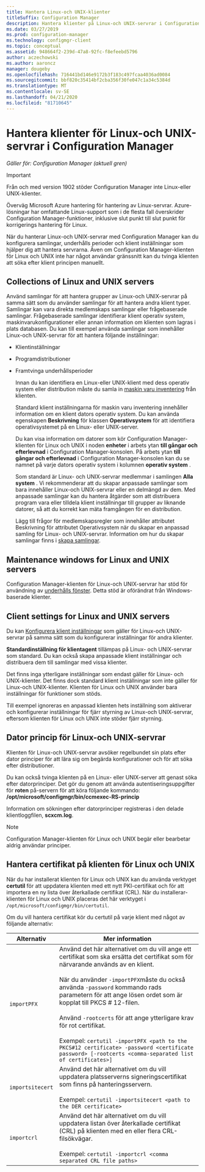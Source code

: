 ```yaml
---
title: Hantera Linux-och UNIX-klienter
titleSuffix: Configuration Manager
description: Hantera klienter på Linux-och UNIX-servrar i Configuration Manager.
ms.date: 03/27/2019
ms.prod: configuration-manager
ms.technology: configmgr-client
ms.topic: conceptual
ms.assetid: 948664f2-239d-47a8-92fc-f8efeebd5796
author: aczechowski
ms.author: aaroncz
manager: dougeby
ms.openlocfilehash: 716441bd146e9172b3f183c497fcaa4036ad0084
ms.sourcegitcommit: bbf820c35414bf2cba356f30fe047c1a34c5384d
ms.translationtype: MT
ms.contentlocale: sv-SE
ms.lasthandoff: 04/21/2020
ms.locfileid: "81710645"
---
```

# <a name="how-to-manage-clients-for-linux-and-unix-servers-in-configuration-manager"></a>Hantera klienter för Linux-och UNIX-servrar i Configuration Manager

*Gäller för: Configuration Manager (aktuell gren)*

> [!Important]  
> Från och med version 1902 stöder Configuration Manager inte Linux-eller UNIX-klienter. 
> 
> Överväg Microsoft Azure hantering för hantering av Linux-servrar. Azure-lösningar har omfattande Linux-support som i de flesta fall överskrider Configuration Manager-funktioner, inklusive slut punkt till slut punkt för korrigerings hantering för Linux.

När du hanterar Linux-och UNIX-servrar med Configuration Manager kan du konfigurera samlingar, underhålls perioder och klient inställningar som hjälper dig att hantera servrarna. Även om Configuration Manager-klienten för Linux och UNIX inte har något användar gränssnitt kan du tvinga klienten att söka efter klient principen manuellt.

##  <a name="collections-of-linux-and-unix-servers"></a><a name="BKMK_CollectionsforLnU"></a> Collections of Linux and UNIX servers  
 Använd samlingar för att hantera grupper av Linux-och UNIX-servrar på samma sätt som du använder samlingar för att hantera andra klient typer. Samlingar kan vara direkta medlemskaps samlingar eller frågebaserade samlingar. Frågebaserade samlingar identifierar klient operativ system, maskinvarukonfigurationer eller annan information om klienten som lagras i plats databasen. Du kan till exempel använda samlingar som innehåller Linux-och UNIX-servrar för att hantera följande inställningar:  

- Klientinställningar  

- Programdistributioner  

- Framtvinga underhållsperioder  

  Innan du kan identifiera en Linux-eller UNIX-klient med dess operativ system eller distribution måste du samla in [maskin varu inventering](../../../core/clients/manage/inventory/hardware-inventory-for-linux-and-unix.md) från klienten.  

  Standard klient inställningarna för maskin varu inventering innehåller information om en klient dators operativ system. Du kan använda egenskapen **Beskrivning** för klassen **Operativsystem** för att identifiera operativsystemet på en Linux- eller UNIX-server.  

  Du kan visa information om datorer som kör Configuration Manager-klienten för Linux och UNIX i noden **enheter** i arbets ytan **till gångar och efterlevnad** i Configuration Manager-konsolen. På arbets ytan **till gångar och efterlevnad** i Configuration Manager-konsolen kan du se namnet på varje dators operativ system i kolumnen **operativ system** .  

  Som standard är Linux- och UNIX-servrar medlemmar i samlingen **Alla system** . Vi rekommenderar att du skapar anpassade samlingar som bara innehåller Linux-och UNIX-servrar eller en delmängd av dem. Med anpassade samlingar kan du hantera åtgärder som att distribuera program vara eller tilldela klient inställningar till grupper av liknande datorer, så att du korrekt kan mäta framgången för en distribution.   

  Lägg till frågor för medlemskapsregler som innehåller attributet Beskrivning för attributet Operativsystem när du skapar en anpassad samling för Linux- och UNIX-servrar. Information om hur du skapar samlingar finns i [skapa samlingar](../../../core/clients/manage/collections/create-collections.md).  

##  <a name="maintenance-windows-for-linux-and-unix-servers"></a><a name="BKMK_MaintenanceWindowsforLnU"></a> Maintenance windows for Linux and UNIX servers  
 Configuration Manager-klienten för Linux-och UNIX-servrar har stöd för användning av [underhålls fönster](../../../core/clients/manage/collections/use-maintenance-windows.md). Detta stöd är oförändrat från Windows-baserade klienter.  

##  <a name="client-settings-for-linux-and-unix-servers"></a><a name="BKMK_ClientSettingsforLnU"></a> Client settings for Linux and UNIX servers  
 Du kan [Konfigurera klient inställningar](../../../core/clients/deploy/configure-client-settings.md) som gäller för Linux-och UNIX-servrar på samma sätt som du konfigurerar inställningar för andra klienter.  

 **Standardinställning för klientagent** tillämpas på Linux- och UNIX-servrar som standard. Du kan också skapa anpassade klient inställningar och distribuera dem till samlingar med vissa klienter.  

 Det finns inga ytterligare inställningar som endast gäller för Linux- och UNIX-klienter. Det finns dock standard klient inställningar som inte gäller för Linux-och UNIX-klienter. Klienten för Linux och UNIX använder bara inställningar för funktioner som stöds.  

 Till exempel ignoreras en anpassad klienten hets inställning som aktiverar och konfigurerar inställningar för fjärr styrning av Linux-och UNIX-servrar, eftersom klienten för Linux och UNIX inte stöder fjärr styrning.  

##  <a name="computer-policy-for-linux-and-unix-servers"></a><a name="BKMK_PolicyforLnU"></a>Dator princip för Linux-och UNIX-servrar  
 Klienten för Linux-och UNIX-servrar avsöker regelbundet sin plats efter dator principer för att lära sig om begärda konfigurationer och för att söka efter distributioner.  

 Du kan också tvinga klienten på en Linux- eller UNIX-server att genast söka efter datorprinciper. Det gör du genom att använda autentiseringsuppgifter för **roten** på-servern för att köra följande kommando: **/opt/microsoft/configmgr/bin/ccmexec-RS-princip**  

 Information om sökningen efter datorprinciper registreras i den delade klientloggfilen, **scxcm.log**.  

> [!NOTE]  
>  Configuration Manager-klienten för Linux och UNIX begär eller bearbetar aldrig användar principer.  

##  <a name="how-to-manage-certificates-on-the-client-for-linux-and-unix"></a><a name="BKMK_ManageLinuxCerts"></a>Hantera certifikat på klienten för Linux och UNIX  
 När du har installerat klienten för Linux och UNIX kan du använda verktyget **certutil** för att uppdatera klienten med ett nytt PKI-certifikat och för att importera en ny lista över återkallade certifikat (CRL). När du installerar-klienten för Linux och UNIX placeras det här verktyget i `/opt/microsoft/configmgr/bin/certutil`. 

 Om du vill hantera certifikat kör du certutil på varje klient med något av följande alternativ:  

|Alternativ|Mer information|  
|------------|----------------------|  
|`importPFX`|Använd det här alternativet om du vill ange ett certifikat som ska ersätta det certifikat som för närvarande används av en klient.<br /><br /> När du använder `-importPFX`måste du också använda `-password` kommando rads parametern för att ange lösen ordet som är kopplat till PKCS # 12-filen.<br /><br /> Använd `-rootcerts` för att ange ytterligare krav för rot certifikat.<br /><br /> Exempel: `certutil -importPFX <path to the PKCS#12 certificate> -password <certificate password> [-rootcerts <comma-separated list of certificates>]`|  
|`importsitecert`|Använd det här alternativet om du vill uppdatera platsserverns signeringscertifikat som finns på hanteringsservern.<br /><br /> Exempel: `certutil -importsitecert <path to the DER certificate>`|  
|`importcrl`|Använd det här alternativet om du vill uppdatera listan över återkallade certifikat (CRL) på klienten med en eller flera CRL-filsökvägar.<br /><br /> Exempel: `certutil -importcrl <comma separated CRL file paths>`|  

